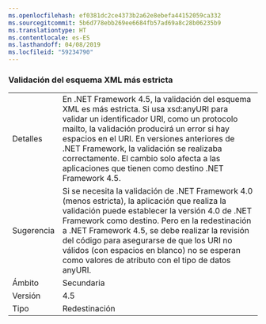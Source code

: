 ```yaml
---
ms.openlocfilehash: ef0381dc2ce4373b2a62e8ebefa44152059ca332
ms.sourcegitcommit: 5b6d778ebb269ee6684fb57ad69a8c28b06235b9
ms.translationtype: HT
ms.contentlocale: es-ES
ms.lasthandoff: 04/08/2019
ms.locfileid: "59234790"
---
```

### <a name="xml-schema-validation-is-stricter"></a>Validación del esquema XML más estricta

|   |   |
|---|---|
|Detalles|En .NET Framework 4.5, la validación del esquema XML es más estricta. Si usa xsd:anyURI para validar un identificador URI, como un protocolo mailto, la validación producirá un error si hay espacios en el URI. En versiones anteriores de .NET Framework, la validación se realizaba correctamente. El cambio solo afecta a las aplicaciones que tienen como destino .NET Framework 4.5.|
|Sugerencia|Si se necesita la validación de .NET Framework 4.0 (menos estricta), la aplicación que realiza la validación puede establecer la versión 4.0 de .NET Framework como destino. Pero en la redestinación a .NET Framework 4.5, se debe realizar la revisión del código para asegurarse de que los URI no válidos (con espacios en blanco) no se esperan como valores de atributo con el tipo de datos anyURI.|
|Ámbito|Secundaria|
|Versión|4.5|
|Tipo|Redestinación|
